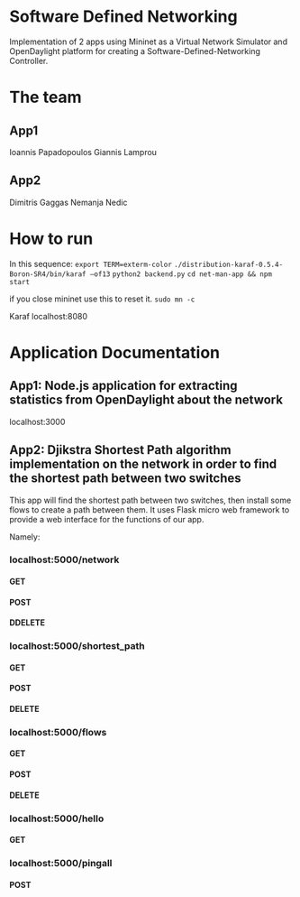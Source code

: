 # Software Defined Networking

Implementation of 2 apps using Mininet as a  Virtual Network Simulator and OpenDaylight platform for creating a Software-Defined-Networking Controller.

# The team
## App1
Ioannis Papadopoulos
Giannis Lamprou

## App2
Dimitris Gaggas
Nemanja Nedic

# How to run
In this sequence:
```export TERM=exterm-color```
```./distribution-karaf-0.5.4-Boron-SR4/bin/karaf –of13```
```python2 backend.py```
```cd net-man-app && npm start```

if you close mininet use this to reset it.
```sudo mn -c```

Karaf localhost:8080

# Application Documentation
## App1: Node.js application for extracting statistics from OpenDaylight about the network
localhost:3000

## App2: Djikstra Shortest Path algorithm implementation on the network in order to find the shortest path between two switches

This app will find the shortest path between two switches, then install some flows to create a path between them.
It uses Flask micro web framework to provide a web interface for the functions of our app.


Namely:
### localhost:5000/network
 #### GET
 #### POST
 #### DDELETE

### localhost:5000/shortest_path
 #### GET
 #### POST
 #### DELETE

### localhost:5000/flows
 #### GET
 #### POST
 #### DELETE

### localhost:5000/hello
 #### GET
 
### localhost:5000/pingall
 #### POST
